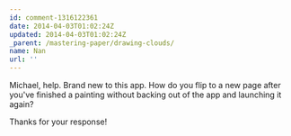 ```yaml
---
id: comment-1316122361
date: 2014-04-03T01:02:24Z
updated: 2014-04-03T01:02:24Z
_parent: /mastering-paper/drawing-clouds/
name: Nan
url: ''
---
```


Michael, help. Brand new to this app. How do you flip to a new page after you've
finished a painting without backing out of the app and launching it again?

Thanks for your response!
